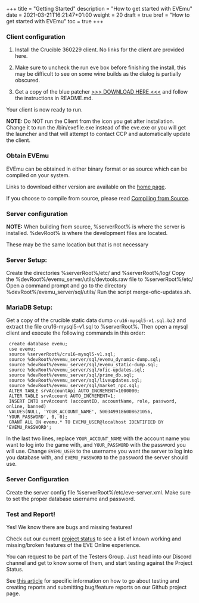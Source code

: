 +++
title = "Getting Started"
description = "How to get started with EVEmu"
date = 2021-03-21T16:21:47+01:00
weight = 20
draft = true
bref = "How to get started with EVEmu"
toc = true
+++

### Client configuration
1. Install the Crucible 360229 client. No links for the client are provided here.

2. Make sure to uncheck the run eve box before finishing the install, this may be difficult to see on some wine builds as the dialog is partially obscured.

3. Get a copy of the blue patcher [>>> DOWNLOAD HERE <<<](https://github.com/stschake/blue_patcher) and follow the instructions in README.md.

Your client is now ready to run.

**NOTE:** Do NOT run the Client from the icon you get after installation. Change it to run the /bin/exefile.exe instead of the eve.exe or you will get the launcher and that will attempt to contact CCP and automatically update the client.

### Obtain EVEmu

EVEmu can be obtained in either binary format or as source which can be compiled on your system.

Links to download either version are available on the [home page](/).

If you choose to compile from source, please read [Compiling from Source](/docs/compiling_from_source).

### Server configuration

**NOTE:**
When building from source, 
%serverRoot% is where the server is installed.
%devRoot% is where the development files are located.

These may be the same location but that is not necessary

### Server Setup:

Create the directories %serverRoot%/etc/ and %serverRoot%/log/
Copy the %devRoot%/evemu_server/utils/devtools.raw file to %serverRoot%/etc/
Open a command prompt and go to the directory %devRoot%/evemu_server/sql/utils/
Run the script merge-ofic-updates.sh.

### MariaDB Setup:

Get a copy of the crucible static data dump `cru16-mysql5-v1.sql.bz2` and extract the file cru16-mysql5-v1.sql to %serverRoot%. Then open a mysql client and execute the following commands in this order: 
```
 create database evemu;
 use evemu;
 source %serverRoot%/cru16-mysql5-v1.sql;
 source %devRoot%/evemu_server/sql/evemu_dynamic-dump.sql;
 source %devRoot%/evemu_server/sql/evemu_static-dump.sql;
 source %devRoot%/evemu_server/sql/ofic-updates.sql;
 source %devRoot%/evemu_server/sql/prime_db.sql;
 source %devRoot%/evemu_server/sql/liveupdates.sql;
 source %devRoot%/evemu_server/sql/market_npc.sql;
 ALTER TABLE srvAccountApi AUTO_INCREMENT=1000000;
 ALTER TABLE srvAccount AUTO_INCREMENT=1;
 INSERT INTO srvAccount (accountID, accountName, role, password, online, banned)   
 VALUES(NULL, 'YOUR_ACCOUNT_NAME', 5003499186008621056, 'YOUR_PASSWORD', 0, 0);
 GRANT ALL ON evemu.* TO EVEMU_USER@localhost IDENTIFIED BY 'EVEMU_PASSWORD';
 ```

In the last two lines, replace `YOUR_ACCOUNT_NAME` with the account name you want to log into the game with, and `YOUR_PASSWORD` with the password you will use. Change `EVEMU_USER` to the username you want the server to log into you database with, and `EVEMU_PASSWORD` to the password the server should use.

### Server Configuration

Create the server config file %serverRoot%/etc/eve-server.xml. Make sure to set the proper database username and password.

### Test and Report!
Yes! We know there are bugs and missing features!

Check out our current [project status](/project_status) to see a list of known working and missing/broken features of the EVE Online experience.

You can request to be part of the Testers Group. Just head into our Discord channel and get to know some of them, and start testing against the Project Status.

See [this article](/docs/testing) for specific information on how to go about testing and creating reports and submitting bug/feature reports on our Github project page.
